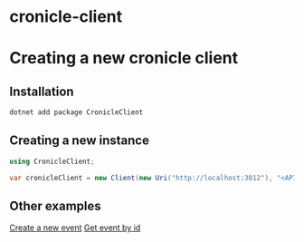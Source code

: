 # cronicle-client

# Creating a new cronicle client

## Installation

```bash
dotnet add package CronicleClient
```

## Creating a new instance

```csharp
using CronicleClient;

var cronicleClient = new Client(new Uri("http://localhost:3012"), "<API_KEY>");
```

## Other examples

[Create a new event](./examples/CreateEvent.cs)
[Get event by id](./examples/GetEvent.cs)
